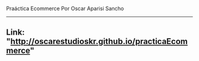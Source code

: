 
Praáctica Ecommerce
Por Oscar Aparisi Sancho

---

Link: "http://oscarestudioskr.github.io/practicaEcommerce" 
---
